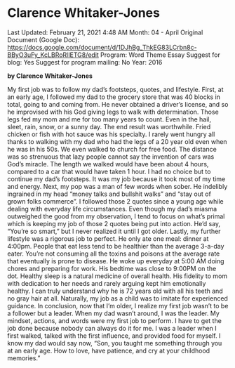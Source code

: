 # Clarence Whitaker-Jones

Last Updated: February 21, 2021 4:48 AM
Month: 04 - April
Original Document (Google Doc): https://docs.google.com/document/d/1DJhBg_ThkEG83LCrbn8c-BByO3uFy_KcLBRoRlIETG8/edit
Program: Word Theme Essay
Suggest for blog: Yes
Suggest for program mailing: No
Year: 2016

**by Clarence Whitaker-Jones**

My first job was to follow my dad’s footsteps, quotes, and lifestyle. First, at an early age, I followed my dad to the grocery store that was 40 blocks in total, going to and coming from. He never obtained a driver’s license, and so he improvised with his God giving legs to walk with determination. Those legs fed my mom and me for too many years to count. Even in the hail, sleet, rain, snow, or a sunny day. The end result was worthwhile. Fried chicken or fish with hot sauce was his specialty. I rarely went hungry all thanks to walking with my dad who had the legs of a 20 year old even when he was in his 50s. We even walked to church for free food. The distance was so strenuous that lazy people cannot say the invention of cars was God’s miracle. The length we walked would have been about 4 hours, compared to a car that would have taken 1 hour. I had no choice but to continue my dad’s footsteps. It was my job because it took most of my time and energy. Next, my pop was a man of few words when sober. He indelibly ingrained in my head “money talks and bullshit walks” and “stay out of grown folks commerce”. I followed those 2 quotes since a young age while dealing with everyday life circumstances. Even though my dad’s miasma outweighed the good from my observation, I tend to focus on what’s primal which is keeping my job of those 2 quotes being put into action. He’d say, “You’re so smart,” but I never realized it until I got older. Lastly, my further lifestyle was a rigorous job to perfect. He only ate one meal: dinner at 4:00pm. People that eat less tend to be healthier than the average 3-a-day eater. You’re not consuming all the toxins and poisons at the average rate that eventually is prone to disease. He woke up everyday at 5:00 AM doing chores and preparing for work. His bedtime was close to 9:00PM on the dot. Healthy sleep is a natural medicine of overall health. His fidelity to mom with dedication to her needs and rarely arguing kept him emotionally healthy. I can truly understand why he is 72 years old with all his teeth and no gray hair at all. Naturally, my job as a child was to imitate for experienced guidance. In conclusion, now that I’m older, I realize my first job wasn’t to be a follower but a leader. When my dad wasn’t around, I was the leader. My mindset, actions, and words were my first job to perform. I have to get the job done because nobody can always do it for me. I was a leader when I first walked, talked with the first influence, and provided food for myself. I know my dad would say now, “Son, you taught me something through you at an early age. How to love, have patience, and cry at your childhood memories.”